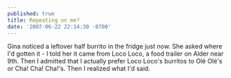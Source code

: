 ```yaml
---
published: true
title: Repeating on me?
date: '2007-06-22 22:14:30 -0700'
---
```

Gina noticed a leftover half burrito in the fridge just now. She asked where
I'd gotten it - I told her it came from Loco Loco, a food trailer on Alder near
9th. Then I admitted that I actually prefer Loco Loco's burritos to
Ol&eacute; Ol&eacute;'s or Cha! Cha! Cha!'s. Then I realized what I'd said.
